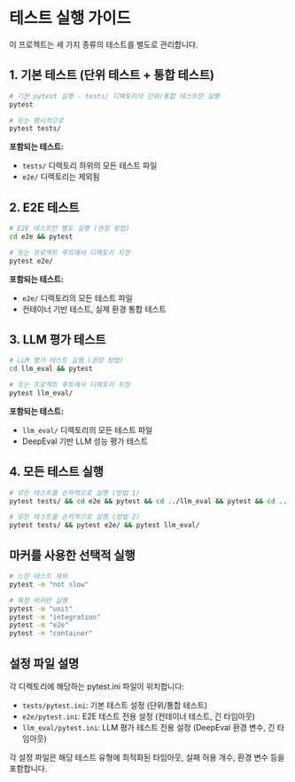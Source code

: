 # 테스트 실행 가이드

이 프로젝트는 세 가지 종류의 테스트를 별도로 관리합니다.

## 1. 기본 테스트 (단위 테스트 + 통합 테스트)

```bash
# 기본 pytest 실행 - tests/ 디렉토리의 단위/통합 테스트만 실행
pytest

# 또는 명시적으로
pytest tests/
```

**포함되는 테스트:**

- `tests/` 디렉토리 하위의 모든 테스트 파일
- `e2e/` 디렉토리는 제외됨

## 2. E2E 테스트

```bash
# E2E 테스트만 별도 실행 (권장 방법)
cd e2e && pytest

# 또는 프로젝트 루트에서 디렉토리 지정
pytest e2e/
```

**포함되는 테스트:**

- `e2e/` 디렉토리의 모든 테스트 파일
- 컨테이너 기반 테스트, 실제 환경 통합 테스트

## 3. LLM 평가 테스트

```bash
# LLM 평가 테스트 실행 (권장 방법)
cd llm_eval && pytest

# 또는 프로젝트 루트에서 디렉토리 지정
pytest llm_eval/
```

**포함되는 테스트:**

- `llm_eval/` 디렉토리의 모든 테스트 파일
- DeepEval 기반 LLM 성능 평가 테스트

## 4. 모든 테스트 실행

```bash
# 모든 테스트를 순차적으로 실행 (방법 1)
pytest tests/ && cd e2e && pytest && cd ../llm_eval && pytest && cd ..

# 모든 테스트를 순차적으로 실행 (방법 2)
pytest tests/ && pytest e2e/ && pytest llm_eval/
```

## 마커를 사용한 선택적 실행

```bash
# 느린 테스트 제외
pytest -m "not slow"

# 특정 마커만 실행
pytest -m "unit"
pytest -m "integration"
pytest -m "e2e"
pytest -m "container"
```

## 설정 파일 설명

각 디렉토리에 해당하는 pytest.ini 파일이 위치합니다:

- `tests/pytest.ini`: 기본 테스트 설정 (단위/통합 테스트)
- `e2e/pytest.ini`: E2E 테스트 전용 설정 (컨테이너 테스트, 긴 타임아웃)
- `llm_eval/pytest.ini`: LLM 평가 테스트 전용 설정 (DeepEval 환경 변수, 긴 타임아웃)

각 설정 파일은 해당 테스트 유형에 최적화된 타임아웃, 실패 허용 개수, 환경 변수 등을 포함합니다.
